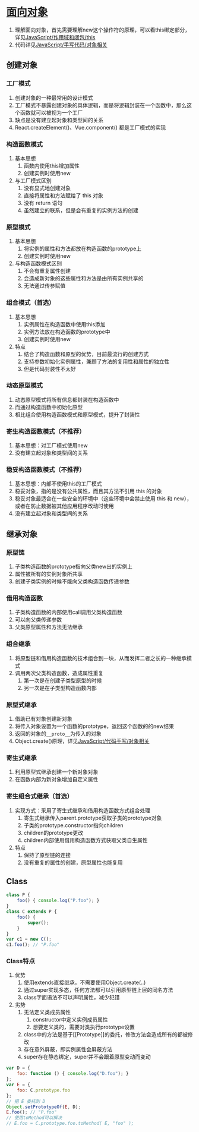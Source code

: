 # [面向对象](https://tsejx.github.io/javascript-guidebook/object-oriented-programming)

1. 理解面向对象，首先需要理解new这个操作符的原理，可以看this绑定部分，详见[JavaScript/作用域和闭包/this](../03-作用域和闭包/05-this.md)
2. 代码详见[JavaScript/手写代码/对象相关](../08-代码手写/01-对象相关.md)

## 创建对象

### 工厂模式

1. 创建对象的一种最常用的设计模式
2. 工厂模式不暴露创建对象的具体逻辑，而是将逻辑封装在一个函数中，那么这个函数就可以被视为一个工厂
3. 缺点是没有建立起对象和类型间的关系
4. React.createElement()、Vue.component() 都是工厂模式的实现

### 构造函数模式

1. 基本思想
   1. 函数内使用this增加属性
   2. 创建实例时使用new
2. 与工厂模式区别
    1. 没有显式地创建对象
    2. 直接将属性和方法赋给了 this 对象
    3. 没有 return 语句
    4. 虽然建立的联系，但是会有重复的实例方法的创建

### 原型模式

1. 基本思想
   1. 将实例的属性和方法都放在构造函数的prototype上
   2. 创建实例时使用new
2. 与构造函数模式区别
   1. 不会有重复属性创建
   2. 会造成新对象的这些属性和方法是由所有实例共享的
   3. 无法通过传参赋值

### 组合模式（首选）

1. 基本思想
   1. 实例属性在构造函数中使用this添加
   2. 实例方法放在构造函数的prototype中
   3. 创建实例时使用new
2. 特点
   1. 结合了构造函数和原型的优势，目前最流行的创建方式
   2. 支持参数初始化实例属性，兼顾了方法的复用性和属性的独立性
   3. 但是代码封装性不太好

### 动态原型模式

1. 动态原型模式将所有信息都封装在构造函数中
2. 而通过构造函数中初始化原型
3. 相比组合使用构造函数模式和原型模式，提升了封装性

### 寄生构造函数模式（不推荐）

1. 基本思想：对工厂模式使用new
2. 没有建立起对象和类型间的关系

### 稳妥构造函数模式（不推荐）

1. 基本思想：内部不使用this的工厂模式
2. 稳妥对象，指的是没有公共属性，而且其方法不引用 this 的对象
3. 稳妥对象最适合在一些安全的环境中（这些环境中会禁止使用 this 和 new），或者在防止数据被其他应用程序改动时使用
4. 没有建立起对象和类型间的关系

## 继承对象

### 原型链

1. 子类构造函数的prototype指向父类new出的实例上
2. 属性被所有的实例对象所共享
3. 创建子类实例的时候不能向父类构造函数传递参数

### 借用构造函数

1. 子类构造函数的内部使用call调用父类构造函数
2. 可以向父类传递参数
3. 父类原型属性和方法无法继承

### 组合继承

1. 将原型链和借用构造函数的技术组合到一块，从而发挥二者之长的一种继承模式
2. 调用两次父类构造函数，造成属性重复
   1. 第一次是在创建子类型原型的时候
   2. 另一次是在子类型构造函数内部

### 原型式继承

1. 借助已有对象创建新对象
2. 将传入对象设置为一个函数的prototype，返回这个函数的的new结果
3. 返回的对象的`__proto__`为传入的对象
4. Object.create()原理，详见[JavaScript/代码手写/对象相关](../08-代码手写/01-对象相关.md)

### 寄生式继承

1. 利用原型式继承创建一个新对象对象
2. 在函数内部为新对象增加自定义属性

### 寄生组合式继承（首选）

1. 实现方式：采用了寄生式继承和借用构造函数方式组合处理
   1. 寄生式继承传入parent.prototype获取子类的prototype对象
   2. 子类的prototype.constructor指向children
   3. children的prototype更改
   4. children内部使用借用构造函数方式获取父类自生属性
2. 特点
   1. 保持了原型链的连接
   2. 没有重复的属性的创建，原型属性也能复用

## Class

```js
class P {
    foo() { console.log("P.foo"); }
}
class C extends P {
    foo() {
        super();
    }
}
var c1 = new C();
c1.foo(); // "P.foo"
```

### Class特点

1. 优势
   1. 使用extends直接继承，不需要使用Object.create(..)
   2. 通过super实现多态，任何方法都可以引用原型链上层的同名方法
   3. class字面语法不可以声明属性，减少犯错
2. 劣势
   1. 无法定义类成员属性
      1. constructor中定义实例成员属性
      2. 想要定义类的，需要对类执行prototype设置
   2. class中的方法是基于[[Prototype]]的委托，修改方法会造成所有的都被修改
   3. 存在意外屏蔽，即实例属性会屏蔽方法
   4. super存在静态绑定，super并不会跟着原型变动而变动

```js
var D = {
    foo: function () { console.log("D.foo"); }
};
var E = {
    foo: C.prototype.foo
};
// 把 E 委托到 D
Object.setPrototypeOf(E, D);
E.foo(); // "P.foo"
// 使用toMethod可以解决
// E.foo = C.prototype.foo.toMethod( E, "foo" );
```
